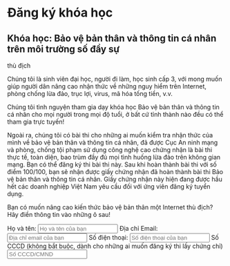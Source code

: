 # Đăng ký khóa học

## Khóa học: Bảo vệ bản thân và thông tin cá nhân trên môi trường số đầy sự
thù địch

Chúng tôi là sinh viên đại học, người đi làm, học sinh cấp 3, với mong muốn
giúp người dân nâng cao nhận thức về những nguy hiểm trên Internet, phòng chống
lừa đảo, trục lợi, virus, mã hóa tống tiền, v.v.

Chúng tôi tình nguyện tham gia dạy khóa học Bảo vệ bản thân và thông tin
cá nhân cho mọi người trong mọi độ tuổi, ở bất cứ tỉnh thành nào đều có thể
tham gia trực tuyến!

Ngoài ra, chúng tôi có bài thi cho những ai muốn kiểm tra nhận thức của
mình về bảo vệ bản thân và thông tin cá nhân, đã được
Cục An ninh mạng và phòng, chống tội phạm sử dụng công nghệ cao chứng nhận
là bài thi thực tế, toàn diện, bao trùm đầy đủ mọi tình huống lừa đảo trên
không gian mạng. Bạn có thể đăng ký thi bài thi này. Sau khi hoàn thành
bài thi với số điểm 100/100, bạn sẽ nhận được giấy chứng nhận đã hoàn thành
bài thi Bảo vệ bản thân và thông tin cá nhân. Giấy chứng nhận này hiện
đang được hầu hết các doanh nghiệp Việt Nam yêu cầu đối với ứng viên đăng ký
tuyển dụng.

Bạn có muốn nâng cao kiến thức bảo vệ bản thân một Internet thù địch?
Hãy điền thông tin vào những ô sau!

Họ và tên:
<input type="text" name="name" placeholder="Họ và tên của bạn">
Địa chỉ Email:
<input type="text" name="email" placeholder="Địa chỉ email của bạn">
Số điện thoại:
<input type="text" name="phone" placeholder="Số điện thoại của bạn">
Số CCCD (không bắt buộc, dành cho những ai muốn đăng ký thi lấy chứng chỉ)
<input type="text" name="cccd" placeholder="Số CCCD/CMND">
